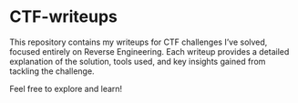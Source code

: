 # **CTF-writeups**
This repository contains my writeups for CTF challenges I’ve solved, focused entirely on Reverse Engineering. Each writeup provides a detailed explanation of the solution, tools used, and key insights gained from tackling the challenge.

Feel free to explore and learn!
